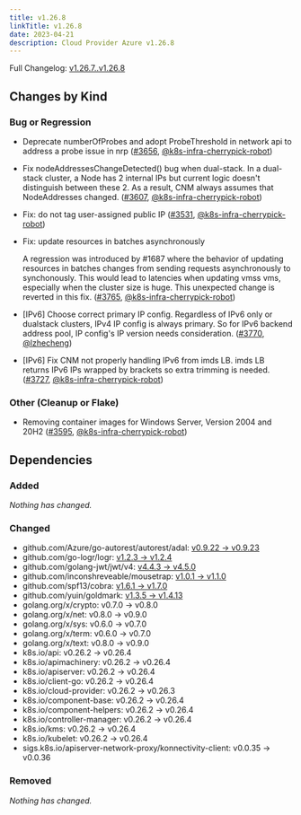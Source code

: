 ```yaml
---
title: v1.26.8
linkTitle: v1.26.8
date: 2023-04-21
description: Cloud Provider Azure v1.26.8
---
```

Full Changelog: [v1.26.7..v1.26.8](https://github.com/kubernetes-sigs/cloud-provider-azure/compare/v1.26.7...v1.26.8)

## Changes by Kind

### Bug or Regression

- Deprecate numberOfProbes and adopt ProbeThreshold in network api to address a probe issue in nrp ([#3656](https://github.com/kubernetes-sigs/cloud-provider-azure/pull/3656), [@k8s-infra-cherrypick-robot](https://github.com/k8s-infra-cherrypick-robot))
- Fix nodeAddressesChangeDetected() bug when dual-stack. In a dual-stack cluster, a Node has 2 internal IPs but current logic doesn't distinguish between these 2. As a result, CNM always assumes that NodeAddresses changed. ([#3607](https://github.com/kubernetes-sigs/cloud-provider-azure/pull/3607), [@k8s-infra-cherrypick-robot](https://github.com/k8s-infra-cherrypick-robot))
- Fix: do not tag user-assigned public IP ([#3531](https://github.com/kubernetes-sigs/cloud-provider-azure/pull/3531), [@k8s-infra-cherrypick-robot](https://github.com/k8s-infra-cherrypick-robot))
- Fix: update resources in batches asynchronously
  
  A regression was introduced by #1687 where the behavior of updating resources in batches changes from sending requests asynchronously to synchonously. This would lead to latencies when updating vmss vms, especially when the cluster size is huge. This unexpected change is reverted in this fix. ([#3765](https://github.com/kubernetes-sigs/cloud-provider-azure/pull/3765), [@k8s-infra-cherrypick-robot](https://github.com/k8s-infra-cherrypick-robot))
- [IPv6] Choose correct primary IP config. Regardless of IPv6 only or dualstack clusters, IPv4 IP config is always primary. So for IPv6 backend address pool, IP config's IP version needs consideration. ([#3770](https://github.com/kubernetes-sigs/cloud-provider-azure/pull/3770), [@lzhecheng](https://github.com/lzhecheng))
- [IPv6] Fix CNM not properly handling IPv6 from imds LB. imds LB returns IPv6 IPs wrapped by brackets so extra trimming is needed. ([#3727](https://github.com/kubernetes-sigs/cloud-provider-azure/pull/3727), [@k8s-infra-cherrypick-robot](https://github.com/k8s-infra-cherrypick-robot))

### Other (Cleanup or Flake)

- Removing container images for Windows Server, Version 2004 and 20H2 ([#3595](https://github.com/kubernetes-sigs/cloud-provider-azure/pull/3595), [@k8s-infra-cherrypick-robot](https://github.com/k8s-infra-cherrypick-robot))

## Dependencies

### Added
_Nothing has changed._

### Changed
- github.com/Azure/go-autorest/autorest/adal: [v0.9.22 → v0.9.23](https://github.com/Azure/go-autorest/autorest/adal/compare/v0.9.22...v0.9.23)
- github.com/go-logr/logr: [v1.2.3 → v1.2.4](https://github.com/go-logr/logr/compare/v1.2.3...v1.2.4)
- github.com/golang-jwt/jwt/v4: [v4.4.3 → v4.5.0](https://github.com/golang-jwt/jwt/v4/compare/v4.4.3...v4.5.0)
- github.com/inconshreveable/mousetrap: [v1.0.1 → v1.1.0](https://github.com/inconshreveable/mousetrap/compare/v1.0.1...v1.1.0)
- github.com/spf13/cobra: [v1.6.1 → v1.7.0](https://github.com/spf13/cobra/compare/v1.6.1...v1.7.0)
- github.com/yuin/goldmark: [v1.3.5 → v1.4.13](https://github.com/yuin/goldmark/compare/v1.3.5...v1.4.13)
- golang.org/x/crypto: v0.7.0 → v0.8.0
- golang.org/x/net: v0.8.0 → v0.9.0
- golang.org/x/sys: v0.6.0 → v0.7.0
- golang.org/x/term: v0.6.0 → v0.7.0
- golang.org/x/text: v0.8.0 → v0.9.0
- k8s.io/api: v0.26.2 → v0.26.4
- k8s.io/apimachinery: v0.26.2 → v0.26.4
- k8s.io/apiserver: v0.26.2 → v0.26.4
- k8s.io/client-go: v0.26.2 → v0.26.4
- k8s.io/cloud-provider: v0.26.2 → v0.26.3
- k8s.io/component-base: v0.26.2 → v0.26.4
- k8s.io/component-helpers: v0.26.2 → v0.26.4
- k8s.io/controller-manager: v0.26.2 → v0.26.4
- k8s.io/kms: v0.26.2 → v0.26.4
- k8s.io/kubelet: v0.26.2 → v0.26.4
- sigs.k8s.io/apiserver-network-proxy/konnectivity-client: v0.0.35 → v0.0.36

### Removed
_Nothing has changed._
